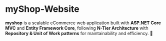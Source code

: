 # myShop-Website
**myshop** is a scalable eCommerce web application built with **ASP.NET Core MVC** and **Entity Framework Core**, following **N-Tier Architecture** with **Repository &amp; Unit of Work patterns** for maintainability and efficiency. 🚀
